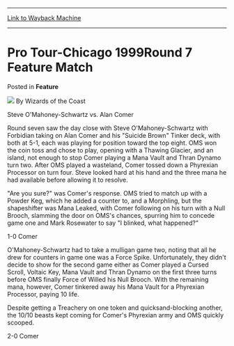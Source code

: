 
---
[Link to Wayback Machine](https://web.archive.org/web/20220518044020/https://magic.wizards.com/en/articles/archive/feature/pro-tour-chicago-1999round-7-feature-match-2000-01-01)

[_metadata_:wayback_url]:- "https://magic.wizards.com/en/articles/archive/feature/pro-tour-chicago-1999round-7-feature-match-2000-01-01"
[_metadata_:wayback_raw_url]:- "https://web.archive.org/web/20220518044020id_/https://magic.wizards.com/en/articles/archive/feature/pro-tour-chicago-1999round-7-feature-match-2000-01-01"
[_metadata_:wayback_capture_timestamp]:- "2022-05-18 04:40:20+00:00"
[_metadata_:description]:- "Steve O'Mahoney-Schwartz vs. Alan Comer Round seven saw the day close with Steve O'Mahoney-Schwartz with Forbidian taking on Alan Comer and his `Suicide Brown` Tinker deck, with both at 5-1, each was playing for position toward the top eight. OMS won the coin toss and chose to play, opening with a Thawing Glacier, and an island, not enough to stop Comer playing a Mana Vault"
[_metadata_:generator]:- "Drupal 7 (http://drupal.org)"
---


Pro Tour-Chicago 1999Round 7 Feature Match
==========================================



 Posted in **Feature**







![](https://media.magic.wizards.com/styles/auth_small/public/images/person/wizards_author.jpg)
By Wizards of the Coast












Steve O'Mahoney-Schwartz vs. Alan Comer


Round seven saw the day close with Steve O'Mahoney-Schwartz with Forbidian taking on Alan Comer and his "Suicide Brown" Tinker deck, with both at 5-1, each was playing for position toward the top eight. OMS won the coin toss and chose to play, opening with a Thawing Glacier, and an island, not enough to stop Comer playing a Mana Vault and Thran Dynamo turn two. After OMS played a wasteland, Comer tossed down a Phyrexian Processor on turn four. Steve looked hard at his hand and the three mana he had available before allowing it to resolve.


"Are you sure?" was Comer's response. OMS tried to match up with a Powder Keg, which he added a counter to, and a Morphling, but the shapeshifter was Mana Leaked, with Comer following on his turn with a Null Brooch, slamming the door on OMS's chances, spurring him to concede game one and Mark Rosewater to say "I blinked, what happened?"


1-0 Comer


O'Mahoney-Schwartz had to take a mulligan game two, noting that all he drew for counters in game one was a Force Spike. Unfortunately, they didn't decide to show for the second game either as Comer played a Cursed Scroll, Voltaic Key, Mana Vault and Thran Dynamo on the first three turns before OMS finally Force of Willed his Null Brooch. With the remaining mana, however, Comer tinkered away his Mana Vault for a Phyrexian Processor, paying 10 life.


Despite getting a Treachery on one token and quicksand-blocking another, the 10/10 beasts kept coming for Comer's Phyrexian army and OMS quickly scooped.


2-0 Comer








